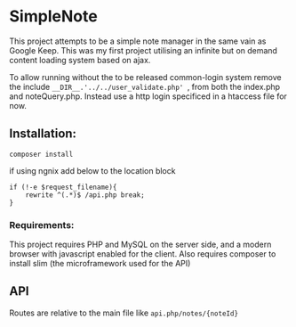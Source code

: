 # SimpleNote
This project attempts to be a simple note manager in the same vain as Google Keep. This was my first project utilising an infinite but on demand content loading system based on ajax.

To allow running without the to be released common-login system remove the include `__DIR__.'../../user_validate.php' `, from both the index.php and noteQuery.php. Instead use a http login specificed in a htaccess file for now.

## Installation:
```
composer install
```

if using ngnix add below to the location block
```ngnix
if (!-e $request_filename){
    rewrite ^(.*)$ /api.php break;
}
```

### Requirements: 
This project requires PHP and MySQL on the server side, and a modern browser with javascript enabled for the client.
Also requires composer to install slim (the microframework used for the API)

## API

Routes are relative to the main file like ``api.php/notes/{noteId}``